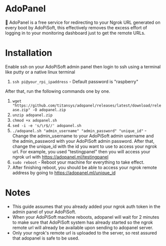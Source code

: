 # AdoPanel

📡 AdoPanel is a free service for redirecting to your Ngrok URL generated on every boot by AdoPiSoft, this effectively removes the excess effort of logging in to your monitoring dashboard just to get the remote URLs.

# Installation

Enable ssh on your AdoPiSoft admin panel then login to ssh using a terminal like putty or a native linux terminal

1. `ssh pi@your_rpi_ipaddress` - Default password is "raspberry"

After that, run the following commands one by one.

1. `wget "https://github.com/titansys/adopanel/releases/latest/download/release.zip" -O adopanel.zip`
2. `unzip adopanel.zip`
3. `chmod +x adopanel.sh`
4. `sed -i -e 's/\r$//' adopanel.sh`
5. `./adopanel.sh "admin_username" "admin_password" "unique_id"` - Change the admin_username to your AdoPiSoft admin username and the admin_password with your AdoPiSoft admin password. After that, change the unique_id with the id you want to use to access your ngrok url. For example, you used "testingpanel" then you will access your ngrok url with https://adopanel.ml/testingpanel
6. `sudo reboot` - Reboot your machine for everything to take effect. 
7. After finishing reboot, you should be able to access your ngrok remote address by going to https://adopanel.ml/unique_id

# Notes

- This guide assumes that you already added your ngrok auth token in the admin panel of your AdoPiSoft.
- When your AdoPiSoft machine reboots, adopanel will wait for 2 minutes to make sure that AdoPiSoft system has already started so the ngrok remote url will already be available upon sending to adopanel server.
- Only your ngrok's remote url is uploaded to the server, so rest assured that adopanel is safe to be used.